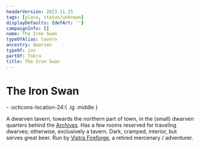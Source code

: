 ```yaml
---
headerVersion: 2023.11.25
tags: [place, status/unknown]
displayDefaults: {defArt: ''}
campaignInfo: []
name: The Iron Swan
typeOfAlias: tavern
ancestry: dwarven
typeOf: inn
partOf: Tokra
title: The Iron Swan
---
```

# The Iron Swan
<div class="grid cards ext-narrow-margin ext-one-column" markdown>
-    :octicons-location-24:{ .lg .middle }   
</div>


A dwarven tavern, towards the northern part of town, in the (small) dwarven quarters behind the [Archives](<./archives.md>). Has a few rooms reserved for traveling dwarves; otherwise, exclusively a tavern. Dark, cramped, interior, but serves great beer. Run by [Vistra Fireforge](<../../../../../../people/dwarves/vistra-fireforge.md>), a retired mercenary / adventurer. 

